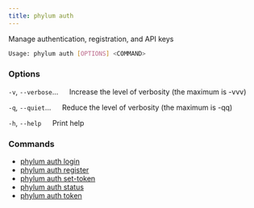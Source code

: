 ```yaml
---
title: phylum auth
---
```


Manage authentication, registration, and API keys

```sh
Usage: phylum auth [OPTIONS] <COMMAND>
```

### Options

`-v`, `--verbose`...
&emsp; Increase the level of verbosity (the maximum is -vvv)

`-q`, `--quiet`...
&emsp; Reduce the level of verbosity (the maximum is -qq)

`-h`, `--help`
&emsp; Print help

### Commands

* [phylum auth login](./phylum_auth_login)
* [phylum auth register](./phylum_auth_register)
* [phylum auth set-token](./phylum_auth_set-token)
* [phylum auth status](./phylum_auth_status)
* [phylum auth token](./phylum_auth_token)
